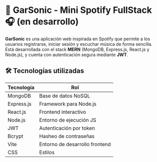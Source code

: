 # 🎵 GarSonic - Mini Spotify FullStack 🎧 (en desarrollo)

**GarSonic** es una aplicación web inspirada en Spotify que permite a los usuarios registrarse, iniciar sesión y escuchar música de forma sencilla. Está desarrollada con el stack **MERN** (MongoDB, Express.js, React.js y Node.js), y cuenta con autenticación segura mediante **JWT**.

## 🛠️ Tecnologías utilizadas

| Tecnología | Rol |
|------------|------|
| MongoDB    | Base de datos NoSQL |
| Express.js | Framework para Node.js |
| React.js   | Frontend interactivo |
| Node.js    | Entorno de ejecución JS |
| JWT        | Autenticación por token |
| Bcrypt     | Hasheo de contraseñas |
| Vite       | Entorno de desarrollo frontend |
| CSS        | Estilos |
